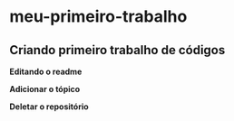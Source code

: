 # meu-primeiro-trabalho 

## Criando primeiro trabalho de códigos

**Editando o readme**

**Adicionar o tópico**

**Deletar o repositório**


